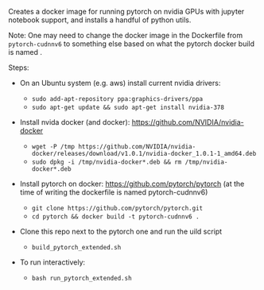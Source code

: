 Creates a docker image for running pytorch on nvidia GPUs with jupyter notebook support, and installs a handful of python utils.

Note: One may need to change the docker image in the Dockerfile from `pytorch-cudnnv6` to something else based on what the pytorch docker build is named .

Steps:
- On an Ubuntu system (e.g. aws) install current nvidia drivers:
  - `sudo add-apt-repository ppa:graphics-drivers/ppa`
  - `sudo apt-get update && sudo apt-get install nvidia-378`

- Install nvida docker (and docker): https://github.com/NVIDIA/nvidia-docker
  - `wget -P /tmp https://github.com/NVIDIA/nvidia-docker/releases/download/v1.0.1/nvidia-docker_1.0.1-1_amd64.deb`
  - `sudo dpkg -i /tmp/nvidia-docker*.deb && rm /tmp/nvidia-docker*.deb`

- Install pytorch on docker: https://github.com/pytorch/pytorch (at the time of writing the dockerfile is named pytorch-cudnnv6)
  - `git clone https://github.com/pytorch/pytorch.git`
  - `cd pytorch && docker build -t pytorch-cudnnv6 .`

- Clone this repo next to the pytorch one and run the uild script
  - `build_pytorch_extended.sh`

- To run interactively:  
  - `bash run_pytorch_extended.sh`
